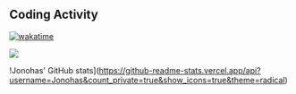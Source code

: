 ## Coding Activity

[![wakatime](https://wakatime.com/badge/user/1c5908d9-ff0c-4d6e-b626-1aa6894867b7.svg)](https://wakatime.com/@1c5908d9-ff0c-4d6e-b626-1aa6894867b7)

<a href="https://wakatime.com">
  <img src="https://wakatime.com/share/@Jonahas/a251daba-b59f-4982-93bf-ba8ff376a305.png" />
</a>

!Jonohas' GitHub stats](https://github-readme-stats.vercel.app/api?username=Jonohas&count_private=true&show_icons=true&theme=radical)

